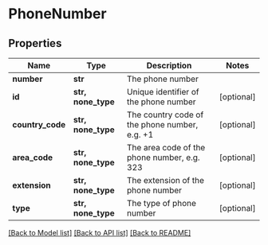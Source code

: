 # PhoneNumber


## Properties
Name | Type | Description | Notes
------------ | ------------- | ------------- | -------------
**number** | **str** | The phone number | 
**id** | **str, none_type** | Unique identifier of the phone number | [optional] 
**country_code** | **str, none_type** | The country code of the phone number, e.g. +1 | [optional] 
**area_code** | **str, none_type** | The area code of the phone number, e.g. 323 | [optional] 
**extension** | **str, none_type** | The extension of the phone number | [optional] 
**type** | **str, none_type** | The type of phone number | [optional] 

[[Back to Model list]](../../README.md#documentation-for-models) [[Back to API list]](../../README.md#documentation-for-api-endpoints) [[Back to README]](../../README.md)


